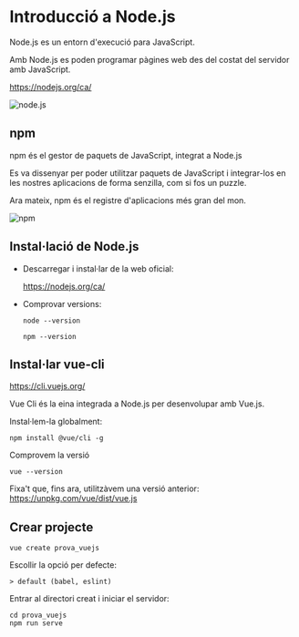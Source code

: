 Introducció a Node.js
=====================

Node.js es un entorn d'execució para JavaScript.

Amb Node.js es poden programar pàgines web des del costat del servidor amb JavaScript.

https://nodejs.org/ca/

![node.js](https://upload.wikimedia.org/wikipedia/commons/thumb/d/d9/Node.js_logo.svg/1280px-Node.js_logo.svg.png)

npm
---

npm és el gestor de paquets de JavaScript, integrat a Node.js

Es va dissenyar per poder utilitzar paquets de JavaScript i integrar-los en les nostres aplicacions de forma senzilla, com si fos un puzzle.

Ara mateix, npm és el registre d'aplicacions més gran del mon.

![npm](https://upload.wikimedia.org/wikipedia/commons/thumb/d/db/Npm-logo.svg/1200px-Npm-logo.svg.png)

Instal·lació de Node.js
----------------------

* Descarregar i instal·lar de la web oficial:

  https://nodejs.org/ca/

* Comprovar versions:

  ```
  node --version

  npm --version
  ```

Instal·lar vue-cli
------------------

https://cli.vuejs.org/

Vue Cli és la eina integrada a Node.js per desenvolupar amb Vue.js.

Instal·lem-la globalment:

```
npm install @vue/cli -g
```

Comprovem la versió

```
vue --version
```

Fixa't que, fins ara, utilitzàvem una versió anterior: https://unpkg.com/vue/dist/vue.js

Crear projecte
--------------
```
vue create prova_vuejs
```
Escollir la opció per defecte:
```
> default (babel, eslint)
```

Entrar al directori creat i iniciar el servidor:
```
cd prova_vuejs
npm run serve
```
